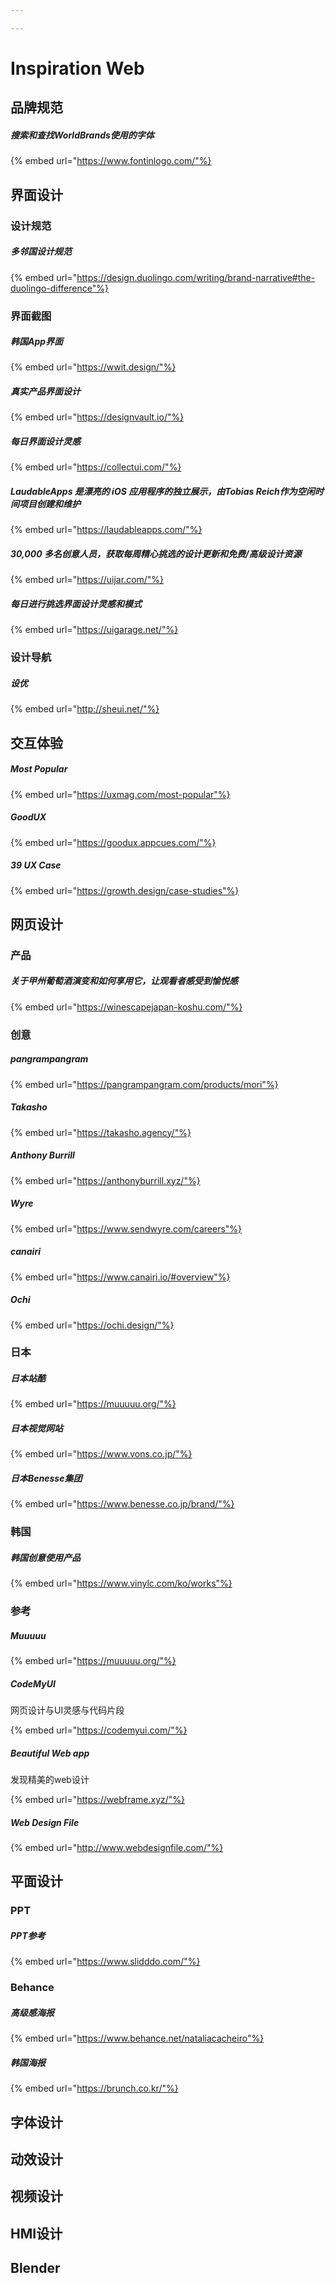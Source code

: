 ```yaml
---

---
```


# Inspiration Web

## 品牌规范

##### 搜索和查找WorldBrands使用的字体

{% embed url="https://www.fontinlogo.com/"%}

## 界面设计

### 设计规范

##### 多邻国设计规范

{% embed url="https://design.duolingo.com/writing/brand-narrative#the-duolingo-difference"%}

### 界面截图

##### 韩国App界面

{% embed url="https://wwit.design/"%}

##### 真实产品界面设计

{% embed url="https://designvault.io/"%}

##### 每日界面设计灵感

{% embed url="https://collectui.com/"%}

##### LaudableApps 是漂亮的 iOS 应用程序的独立展示，由Tobias Reich作为空闲时间项目创建和维护

{% embed url="https://laudableapps.com/"%}

##### 30,000 多名创意人员，获取每周精心挑选的设计更新和免费/高级设计资源

{% embed url="https://uijar.com/"%}

##### 每日进行挑选界面设计灵感和模式

{% embed url="https://uigarage.net/"%}

### 设计导航

##### 设优

{% embed url="http://sheui.net/"%}

## 交互体验

##### Most Popular

{% embed url="https://uxmag.com/most-popular"%}

##### GoodUX

{% embed url="https://goodux.appcues.com/"%}

##### 39 UX Case

{% embed url="https://growth.design/case-studies"%}

## 网页设计

### 产品

##### 关于甲州葡萄酒演变和如何享用它，让观看者感受到愉悦感

{% embed url="https://winescapejapan-koshu.com/"%}

### 创意

##### pangrampangram

{% embed url="https://pangrampangram.com/products/mori"%}

##### Takasho

{% embed url="https://takasho.agency/"%}

##### Anthony Burrill

{% embed url="https://anthonyburrill.xyz/"%}

##### Wyre

{% embed url="https://www.sendwyre.com/careers"%}

##### canairi

{% embed url="https://www.canairi.io/#overview"%}

##### Ochi

{% embed url="https://ochi.design/"%}

### 日本

##### 日本站酷

{% embed url="https://muuuuu.org/"%}

##### 日本视觉网站

{% embed url="https://www.vons.co.jp/"%}

##### 日本Benesse集团

{% embed url="https://www.benesse.co.jp/brand/"%}

### 韩国

##### 韩国创意使用产品

{% embed url="https://www.vinylc.com/ko/works"%}

### 参考

##### Muuuuu

{% embed url="https://muuuuu.org/"%}

##### CodeMyUI

网页设计与UI灵感与代码片段

{% embed url="https://codemyui.com/"%}

##### Beautiful Web app

发现精美的web设计

{% embed url="https://webframe.xyz/"%}

##### Web Design File

{% embed url="http://www.webdesignfile.com/"%}



## 平面设计

### PPT

##### PPT参考

{% embed url="https://www.slidddo.com/"%}

### Behance

##### 高级感海报

{% embed url="https://www.behance.net/nataliacacheiro"%}

##### 韩国海报

{% embed url="https://brunch.co.kr/"%}

## 字体设计

## 动效设计

## 视频设计

## HMI设计

## Blender

